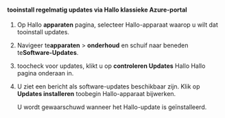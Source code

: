 <!--author=SharS last changed: 9/17/15-->

#### <a name="tooinstall-regular-updates-via-hello-azure-classic-portal"></a>tooinstall regelmatig updates via Hallo klassieke Azure-portal
1. Op Hallo **apparaten** pagina, selecteer Hallo-apparaat waarop u wilt dat tooinstall updates.
2. Navigeer te**apparaten** > **onderhoud** en schuif naar beneden te**Software-Updates**.
3. toocheck voor updates, klikt u op **controleren Updates** Hallo Hallo pagina onderaan in.
4. U ziet een bericht als software-updates beschikbaar zijn. Klik op **Updates installeren** toobegin Hallo-apparaat bijwerken.
   
    U wordt gewaarschuwd wanneer het Hallo-update is geïnstalleerd.

